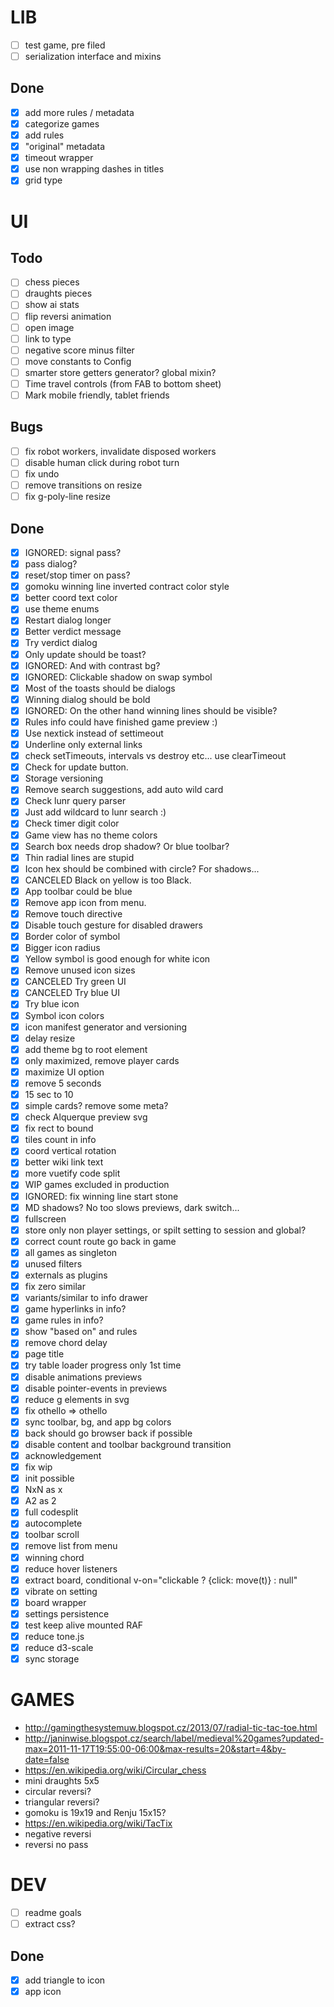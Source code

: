 # LIB

- [ ] test game, pre filed
- [ ] serialization interface and mixins

## Done
- [x] add more rules / metadata
- [x] categorize games
- [x] add rules
- [x] "original" metadata
- [x] timeout wrapper
- [x] use non wrapping dashes in titles
- [x] grid type

# UI

## Todo

- [ ] chess pieces
- [ ] draughts pieces
- [ ] show ai stats
- [ ] flip reversi animation
- [ ] open image
- [ ] link to type
- [ ] negative score minus filter
- [ ] move constants to Config
- [ ] smarter store getters generator? global mixin?
- [ ] Time travel controls (from FAB to bottom sheet)
- [ ] Mark mobile friendly, tablet friends

## Bugs

- [ ] fix robot workers, invalidate disposed workers
- [ ] disable human click during robot turn
- [ ] fix undo
- [ ] remove transitions on resize
- [ ] fix g-poly-line resize

## Done
- [x] IGNORED: signal pass?
- [x] pass dialog?
- [x] reset/stop timer on pass?
- [x] gomoku winning line inverted contract color style
- [x] better coord text color
- [x] use theme enums
- [x] Restart dialog longer
- [x] Better verdict message
- [x] Try verdict dialog
- [x] Only update should be toast?
- [x] IGNORED: And with contrast bg?
- [x] IGNORED: Clickable shadow on swap symbol
- [x] Most of the toasts should be dialogs
- [x] Winning dialog should be bold
- [x] IGNORED: On the other hand winning lines should be visible?
- [x] Rules info could have finished game preview :)
- [x] Use nextick instead of settimeout
- [x] Underline only external links
- [x] check setTimeouts, intervals vs destroy etc... use clearTimeout
- [x] Check for update button.
- [x] Storage versioning
- [x] Remove search suggestions, add auto wild card
- [x] Check lunr query parser
- [x] Just add wildcard to lunr search :)
- [x] Check timer digit color
- [x] Game view has no theme colors
- [x] Search box needs drop shadow? Or blue toolbar?
- [x] Thin radial lines are stupid
- [x] Icon hex should be combined with circle? For shadows...
- [x] CANCELED Black on yellow is too Black.
- [x] App toolbar could be blue
- [x] Remove app icon from menu.
- [x] Remove touch directive
- [x] Disable touch gesture for disabled drawers
- [x] Border color of symbol
- [x] Bigger icon radius
- [x] Yellow symbol is good enough for white icon
- [x] Remove unused icon sizes
- [x] CANCELED Try green UI
- [x] CANCELED Try blue UI
- [x] Try blue icon
- [x] Symbol icon colors
- [x] icon manifest generator and versioning
- [x] delay resize
- [x] add theme bg to root element
- [x] only maximized, remove player cards
- [x] maximize UI option
- [x] remove 5 seconds
- [x] 15 sec to 10
- [x] simple cards? remove some meta?
- [x] check Alquerque preview svg
- [x] fix rect to bound
- [x] tiles count in info
- [x] coord vertical rotation
- [x] better wiki link text
- [x] more vuetify code split
- [x] WIP games excluded in production
- [x] IGNORED: fix winning line start stone
- [x] MD shadows? No too slows previews, dark switch...
- [x] fullscreen
- [x] store only non player settings, or spilt setting to session and global?
- [x] correct count route go back in game
- [x] all games as singleton
- [x] unused filters
- [x] externals as plugins
- [x] fix zero similar
- [x] variants/similar to info drawer
- [x] game hyperlinks in info?
- [x] game rules in info?
- [x] show "based on" and rules
- [x] remove chord delay
- [x] page title
- [x] try table loader progress only 1st time
- [x] disable animations previews
- [x] disable pointer-events in previews
- [x] reduce g elements in svg
- [x] fix othello => othello
- [x] sync toolbar, bg, and app bg colors
- [x] back should go browser back if possible
- [x] disable content and toolbar background transition
- [x] acknowledgement
- [x] fix wip
- [x] init possible
- [x] NxN as x
- [x] A2 as 2
- [x] full codesplit
- [x] autocomplete
- [x] toolbar scroll
- [x] remove list from menu
- [x] winning chord
- [x] reduce hover listeners
- [x] extract board, conditional v-on="clickable ? {click: move(t)} : null"
- [x] vibrate on setting
- [x] board wrapper
- [x] settings persistence
- [x] test keep alive mounted RAF
- [x] reduce tone.js
- [x] reduce d3-scale
- [x] sync storage

# GAMES

- http://gamingthesystemuw.blogspot.cz/2013/07/radial-tic-tac-toe.html
- http://janinwise.blogspot.cz/search/label/medieval%20games?updated-max=2011-11-17T19:55:00-06:00&max-results=20&start=4&by-date=false
- https://en.wikipedia.org/wiki/Circular_chess
- mini draughts 5x5
- circular reversi?
- triangular reversi?
- gomoku is 19x19 and Renju 15x15?
- https://en.wikipedia.org/wiki/TacTix
- negative reversi
- reversi no pass

# DEV

- [ ] readme goals
- [ ] extract css?

## Done
- [x] add triangle to icon
- [x] app icon
